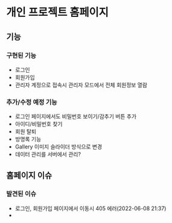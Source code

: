 # 개인 프로젝트 홈페이지

## 기능
### 구현된 기능
  * 로그인
  * 회원가입
  * 관리자 계정으로 접속시 관리자 모드에서 전체 회원정보 열람

### 추가/수정 예정 기능
  * 로그인 페이지에서도 비밀번호 보이기/감추기 버튼 추가
  * 아이디/비밀번호 찾기
  * 회원 탈퇴
  * 방명록 기능
  * Gallery 이미지 슬라이더 방식으로 변경
  * 데이터 관리를 서버에서 관리?

## 홈페이지 이슈
### 발견된 이슈
  * 로그인, 회원가입 페이지에서 이동시 405 에러(2022-06-08 21:37)
  * 
